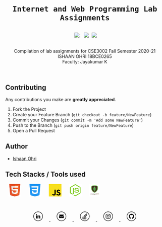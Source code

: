 <code>
  <h1 align="center">Internet and Web Programming Lab Assignments</h1>
</code>

<div align="center">
  <img src="https://img.shields.io/github/repo-size/IshaanOhri/Template?logo=github" hspace="5">
  <img src="https://img.shields.io/github/license/IshaanOhri/Template" hspace="5">
  <img src="https://img.shields.io/github/last-commit/IshaanOhri/Template?logo=git">
</div>

<br>

<p align="center">
  Compilation of lab assignments for CSE3002 Fall Semester 2020-21
  <br>
  ISHAAN OHRI 18BCE0265
  <br>
  Faculty: Jayakumar K
</p>

<br>

## Contributing

Any contributions you make are **greatly appreciated**.

1. Fork the Project
2. Create your Feature Branch (`git checkout -b feature/NewFeature`)
3. Commit your Changes (`git commit -m 'Add some NewFeature'`)
4. Push to the Branch (`git push origin feature/NewFeature`)
5. Open a Pull Request

## Author
- [Ishaan Ohri](https://github.com/IshaanOhri)

## Tech Stacks / Tools used

<p>
<p>
  <img src="https://github.com/IshaanOhri/IshaanOhri/blob/master/assets/html.png" height=40 hspace=10>
  <img src="https://github.com/IshaanOhri/IshaanOhri/blob/master/assets/css.png" height=40 hspace=10>
  <img src="https://github.com/IshaanOhri/IshaanOhri/blob/master/assets/javascript.png" height=40 hspace=10>
  <img src="https://github.com/IshaanOhri/IshaanOhri/blob/master/assets/nodejs.png" height=40 hspace=10>
  <img src="https://github.com/IshaanOhri/IshaanOhri/blob/master/assets/mongodb.png" height=40 hspace=10>
</p>
</p>

<br>

<p align="center">
  <a href="https://www.linkedin.com/in/ishaanohri/">
    <img src="https://github.com/IshaanOhri/IshaanOhri/blob/master/assets/linkedin.png" width="30" height="30" hspace="20">
  </a>

  <a href="mailto:ishaan99ohri@gmail.com">
    <img src="https://github.com/IshaanOhri/IshaanOhri/blob/master/assets/mail.png" width="30" height="30" hspace="20">
  </a>

  <a href="https://stackoverflow.com/users/11712463/ishaan-ohri">
    <img src="https://github.com/IshaanOhri/IshaanOhri/blob/master/assets/stackoverflow.png" width="30" height="30" hspace="20">
  </a>

  <a href="https://www.instagram.com/ohri_8/">
    <img src="https://github.com/IshaanOhri/IshaanOhri/blob/master/assets/instagram.png" width="30" height="30" hspace="20">
  </a>

  <a href="https://github.com/IshaanOhri">
    <img src="https://github.com/IshaanOhri/IshaanOhri/blob/master/assets/github.png" width="30" height="30" hspace="20">
  </a>
</p>
